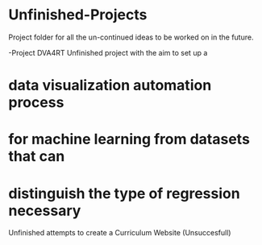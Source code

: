 # Unfinished-Projects
Project folder for all the un-continued ideas to be worked on in the future. 

-Project DVA4RT 
Unfinished project with the aim to set up a 
# data visualization automation process
# for machine learning from datasets that can
# distinguish the type of regression necessary 

Unfinished attempts to create a Curriculum Website (Unsuccesfull) 

